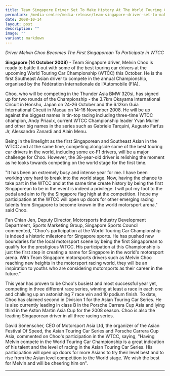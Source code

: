 ```yaml
---
title: Team Singapore Driver Set To Make History At The World Touring Car Championship
permalink: /media-centre/media-release/team-singapore-driver-set-to-make-history-at-the-world-touring-car/
date: 2008-10-14
layout: post
description: ""
image: ""
variant: markdown
---
```

_Driver Melvin Choo Becomes The First Singaporean To Participate in WTCC_

**Singapore (14 October 2008)** - Team Singapore driver, Melvin Choo is ready to battle it out with some of the best touring car drivers at the upcoming World Touring Car Championship (WTCC) this October. He is the first Southeast Asian driver to compete in the annual Championship, organised by the Fédération Internationale de l'Automobile (FIA).

Choo, who will be competing in the Thunder Asia BMW 320si, has signed up for two rounds of the Championship - the 3.7km Okayama International Circuit in Honshu, Japan on 24-26 October and the 6.12km Guia International Circuit in Macau on 14-16 November 2008. He will be up against the biggest names in tin-top racing including three-time WTCC champion, Andy Priaulx, current WTCC Championship leader Yvan Muller and other big names in the series such as Gabriele Tarquini, Augusto Farfus Jr, Alessandro Zanardi and Alain Menu.

Being in the limelight as the first Singaporean and Southeast Asian in the WTCC and at the same time, competing alongside some of the best touring car drivers in the world, including some ex-F1 drivers, will be a major challenge for Choo. However, the 38-year-old driver is relishing the moment as he looks towards competing on the world stage for the first time.

"It has been an extremely busy and intense year for me. I have been working very hard to break into the world stage. Now, having the chance to take part in the WTCC and at the same time create history by being the first Singaporean to be in the event is indeed a privilege. I will put my foot to the pedal and aim to fly the Singapore flag high at the competition. I hope my participation at the WTCC will open up doors for other emerging racing talents from Singapore to become known in the world motorsport arena," said Choo.

Fan Chian Jen, Deputy Director, Motorsports Industry Development Department, Sports Marketing Group, Singapore Sports Council commented, "Choo's participation at the World Touring Car Championship is indeed a historic milestone for Singapore sports. He has pushed new boundaries for the local motorsport scene by being the first Singaporean to qualify for the prestigious WTCC. His participation at this Championship is just the first step in creating a name for Singapore in the world's motorsport arena. With Team Singapore motorsports drivers such as Melvin Choo reaching new heights in the motorsport racing world, they will be an inspiration to youths who are considering motorsports as their career in the future."

This year has proven to be Choo's busiest and most successful year yet, competing in three different race series, winning at least a race in each one and chalking up an astonishing 7 race win and 10 podium finish. To date, Choo has claimed second in Division 1 for the Asian Touring Car Series. He is also currently leading in class B in the Porsche Carrera Cup Asia and lying third in the Aston Martin Asia Cup for the 2008 season. Choo is also the leading Singaporean driver in all three racing series.

David Sonenscher, CEO of Motorsport Asia Ltd, the organizer of the Asian Festival Of Speed, the Asian Touring Car Series and Porsche Carrera Cup Asia, commented on Choo's participation in the WTCC, saying, "Having Melvin compete in the World Touring Car Championship is a great indication of his talent and the level of racing in the Asian Touring Car Series. His participation will open up doors for more Asians to try their level best and to rise from the Asian level competition to the World stage. We wish the best for Melvin and will be cheering him on".

---
